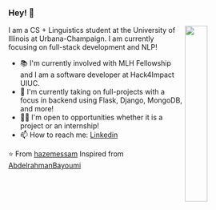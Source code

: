 ### Hey! 👋

<img width="30%" align="right" src="https://media.giphy.com/media/j2pOGeGYKe2xCCKwfi/giphy.gif" />

I am a CS + Linguistics student at the University of Illinois at Urbana-Champaign. I am currently focusing on full-stack development and NLP!

- 📚 I'm currently involved with MLH Fellowship and I am a software developer at Hack4Impact UIUC.
- 🤔 I'm currently taking on full-projects with a focus in backend using Flask, Django, MongoDB, and more!
- 🙋‍♂️ I'm open to opportunities whether it is a project or an internship!
- 📫 How to reach me: [Linkedin](https://www.linkedin.com/in/leonardo-galindo-frias/)

⭐️ From [hazemessam](https://github.com/hazemessam)
Inspired from [AbdelrahmanBayoumi](https://github.com/abdelrahmanbayoumi)
